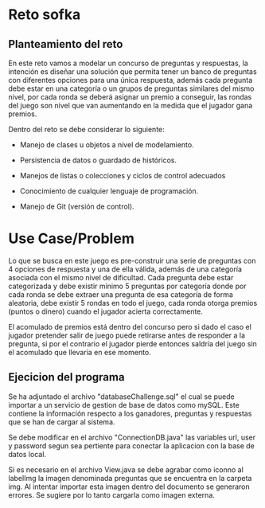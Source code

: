 # Reto sofka
## Planteamiento del reto

En este reto vamos a modelar un concurso de preguntas y respuestas, la intención es diseñar una solución que permita tener un banco de preguntas con diferentes opciones para una única respuesta, además cada pregunta debe estar en una categoría o un grupos de preguntas similares del mismo nivel, por cada ronda se deberá asignar un premio a conseguir, las rondas del juego son nivel que van aumentando en la medida que el jugador gana premios.

Dentro del reto se debe considerar lo siguiente:

- Manejo de clases u objetos a nivel de modelamiento.

- Persistencia de datos o guardado de históricos.

- Manejos de listas o colecciones y ciclos de control adecuados

- Conocimiento de cualquier lenguaje de programación.

- Manejo de Git (versión de control).

# Use Case/Problem
Lo que se busca en este juego es pre-construir una serie de preguntas con 4 opciones de respuesta y una de ella válida, además de una categoría asociada con el mismo nivel de dificultad. Cada pregunta debe estar categorizada y debe existir mínimo 5 preguntas por categoría donde por cada ronda se debe extraer una pregunta de esa categoría de forma aleatoria, debe existir 5 rondas en todo el juego, cada ronda otorga premios (puntos o dinero) cuando el jugador acierta correctamente.

El acomulado de premios está dentro del concurso pero si dado el caso el jugador pretender salir de juego puede retirarse antes de responder a la pregunta, si por el contrario el jugador pierde entonces saldría del juego sin el acomulado que llevaría en ese momento.



## Ejecicion del programa

Se ha adjuntado el archivo "databaseChallenge.sql" el cual se puede importar a un servicio de gestion de base de datos como mySQL. Este contiene la información respecto a los ganadores, preguntas y respuestas que se han de cargar al sistema.

Se debe modificar en el archivo "ConnectionDB.java" las variables url, user y password segun sea pertiente para conectar la aplicacion con la base de datos local.

Si es necesario en el archivo View.java se debe agrabar como iconno al labelImg la imagen denominada preguntas que se encuentra en la carpeta img. Al intentar importar esta imagen dentro del documento se generaron errores. Se sugiere por lo tanto cargarla como imagen externa.
